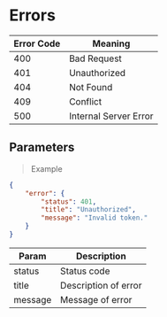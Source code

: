 # Errors

| Error Code | Meaning |
| ---------- | ------- |
| 400 | Bad Request |
| 401 | Unauthorized |
| 404 | Not Found |
| 409 | Conflict |
| 500 | Internal Server Error |

## Parameters

> Example

```json
{
    "error": {
        "status": 401,
        "title": "Unauthorized",
        "message": "Invalid token."
    }
}
```

| Param | Description |
| ----- | ----------- |
| status | Status code |
| title | Description of error |
| message | Message of error |
